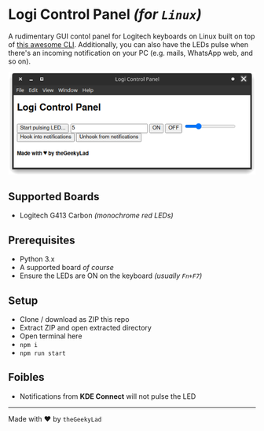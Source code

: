 # Logi Control Panel _(for `Linux`)_

A rudimentary GUI contol panel for Logitech keyboards on Linux built on top of [this awesome CLI](https://github.com/MatMoul/g810-led). Additionally, you can also have the LEDs pulse when there's an incoming notification on your PC (e.g. mails, WhatsApp web, and so on).

![Logi Control Panel - Screenshot](https://github.com/theGeekyLad/logi-control-panel/blob/master/screenshot.png)

## Supported Boards

- Logitech G413 Carbon _(monochrome red LEDs)_

## Prerequisites

- Python 3.x
- A supported board _of course_
- Ensure the LEDs are ON on the keyboard _(usually `Fn+F7`)_

## Setup

- Clone / download as ZIP this repo
- Extract ZIP and open extracted directory
- Open terminal here
- `npm i`
- `npm run start`

## Foibles

- Notifications from **KDE Connect** will not pulse the LED

---

Made with :heart: by `theGeekyLad`